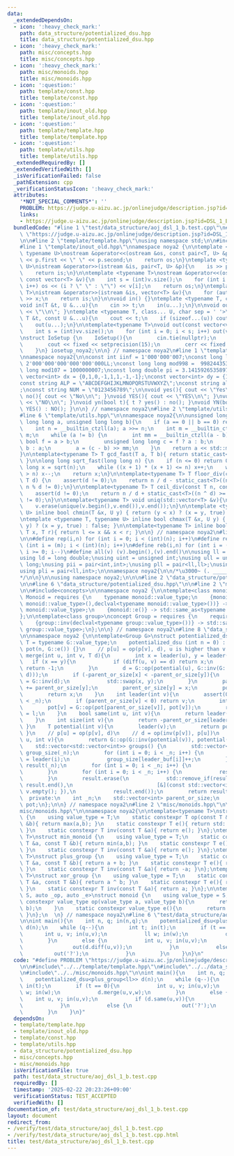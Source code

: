```yaml
---
data:
  _extendedDependsOn:
  - icon: ':heavy_check_mark:'
    path: data_structure/potentialized_dsu.hpp
    title: data_structure/potentialized_dsu.hpp
  - icon: ':heavy_check_mark:'
    path: misc/concepts.hpp
    title: misc/concepts.hpp
  - icon: ':heavy_check_mark:'
    path: misc/monoids.hpp
    title: misc/monoids.hpp
  - icon: ':question:'
    path: template/const.hpp
    title: template/const.hpp
  - icon: ':question:'
    path: template/inout_old.hpp
    title: template/inout_old.hpp
  - icon: ':question:'
    path: template/template.hpp
    title: template/template.hpp
  - icon: ':question:'
    path: template/utils.hpp
    title: template/utils.hpp
  _extendedRequiredBy: []
  _extendedVerifiedWith: []
  _isVerificationFailed: false
  _pathExtension: cpp
  _verificationStatusIcon: ':heavy_check_mark:'
  attributes:
    '*NOT_SPECIAL_COMMENTS*': ''
    PROBLEM: https://judge.u-aizu.ac.jp/onlinejudge/description.jsp?id=DSL_1_B&lang=ja
    links:
    - https://judge.u-aizu.ac.jp/onlinejudge/description.jsp?id=DSL_1_B&lang=ja
  bundledCode: "#line 1 \"test/data_structure/aoj_dsl_1_b.test.cpp\"\n#define PROBLEM\
    \ \"https://judge.u-aizu.ac.jp/onlinejudge/description.jsp?id=DSL_1_B&lang=ja\"\
    \n\n#line 2 \"template/template.hpp\"\nusing namespace std;\n\n#include<bits/stdc++.h>\n\
    #line 1 \"template/inout_old.hpp\"\nnamespace noya2 {\n\ntemplate <typename T,\
    \ typename U>\nostream &operator<<(ostream &os, const pair<T, U> &p){\n    os\
    \ << p.first << \" \" << p.second;\n    return os;\n}\ntemplate <typename T, typename\
    \ U>\nistream &operator>>(istream &is, pair<T, U> &p){\n    is >> p.first >> p.second;\n\
    \    return is;\n}\n\ntemplate <typename T>\nostream &operator<<(ostream &os,\
    \ const vector<T> &v){\n    int s = (int)v.size();\n    for (int i = 0; i < s;\
    \ i++) os << (i ? \" \" : \"\") << v[i];\n    return os;\n}\ntemplate <typename\
    \ T>\nistream &operator>>(istream &is, vector<T> &v){\n    for (auto &x : v) is\
    \ >> x;\n    return is;\n}\n\nvoid in() {}\ntemplate <typename T, class... U>\n\
    void in(T &t, U &...u){\n    cin >> t;\n    in(u...);\n}\n\nvoid out() { cout\
    \ << \"\\n\"; }\ntemplate <typename T, class... U, char sep = ' '>\nvoid out(const\
    \ T &t, const U &...u){\n    cout << t;\n    if (sizeof...(u)) cout << sep;\n\
    \    out(u...);\n}\n\ntemplate<typename T>\nvoid out(const vector<vector<T>> &vv){\n\
    \    int s = (int)vv.size();\n    for (int i = 0; i < s; i++) out(vv[i]);\n}\n\
    \nstruct IoSetup {\n    IoSetup(){\n        cin.tie(nullptr);\n        ios::sync_with_stdio(false);\n\
    \        cout << fixed << setprecision(15);\n        cerr << fixed << setprecision(7);\n\
    \    }\n} iosetup_noya2;\n\n} // namespace noya2\n#line 1 \"template/const.hpp\"\
    \nnamespace noya2{\n\nconst int iinf = 1'000'000'007;\nconst long long linf =\
    \ 2'000'000'000'000'000'000LL;\nconst long long mod998 =  998244353;\nconst long\
    \ long mod107 = 1000000007;\nconst long double pi = 3.14159265358979323;\nconst\
    \ vector<int> dx = {0,1,0,-1,1,1,-1,-1};\nconst vector<int> dy = {1,0,-1,0,1,-1,-1,1};\n\
    const string ALP = \"ABCDEFGHIJKLMNOPQRSTUVWXYZ\";\nconst string alp = \"abcdefghijklmnopqrstuvwxyz\"\
    ;\nconst string NUM = \"0123456789\";\n\nvoid yes(){ cout << \"Yes\\n\"; }\nvoid\
    \ no(){ cout << \"No\\n\"; }\nvoid YES(){ cout << \"YES\\n\"; }\nvoid NO(){ cout\
    \ << \"NO\\n\"; }\nvoid yn(bool t){ t ? yes() : no(); }\nvoid YN(bool t){ t ?\
    \ YES() : NO(); }\n\n} // namespace noya2\n#line 2 \"template/utils.hpp\"\n\n\
    #line 6 \"template/utils.hpp\"\n\nnamespace noya2{\n\nunsigned long long inner_binary_gcd(unsigned\
    \ long long a, unsigned long long b){\n    if (a == 0 || b == 0) return a + b;\n\
    \    int n = __builtin_ctzll(a); a >>= n;\n    int m = __builtin_ctzll(b); b >>=\
    \ m;\n    while (a != b) {\n        int mm = __builtin_ctzll(a - b);\n       \
    \ bool f = a > b;\n        unsigned long long c = f ? a : b;\n        b = f ?\
    \ b : a;\n        a = (c - b) >> mm;\n    }\n    return a << std::min(n, m);\n\
    }\n\ntemplate<typename T> T gcd_fast(T a, T b){ return static_cast<T>(inner_binary_gcd(std::abs(a),std::abs(b)));\
    \ }\n\nlong long sqrt_fast(long long n) {\n    if (n <= 0) return 0;\n    long\
    \ long x = sqrt(n);\n    while ((x + 1) * (x + 1) <= n) x++;\n    while (x * x\
    \ > n) x--;\n    return x;\n}\n\ntemplate<typename T> T floor_div(const T n, const\
    \ T d) {\n    assert(d != 0);\n    return n / d - static_cast<T>((n ^ d) < 0 &&\
    \ n % d != 0);\n}\n\ntemplate<typename T> T ceil_div(const T n, const T d) {\n\
    \    assert(d != 0);\n    return n / d + static_cast<T>((n ^ d) >= 0 && n % d\
    \ != 0);\n}\n\ntemplate<typename T> void uniq(std::vector<T> &v){\n    std::sort(v.begin(),v.end());\n\
    \    v.erase(unique(v.begin(),v.end()),v.end());\n}\n\ntemplate <typename T, typename\
    \ U> inline bool chmin(T &x, U y) { return (y < x) ? (x = y, true) : false; }\n\
    \ntemplate <typename T, typename U> inline bool chmax(T &x, U y) { return (x <\
    \ y) ? (x = y, true) : false; }\n\ntemplate<typename T> inline bool range(T l,\
    \ T x, T r){ return l <= x && x < r; }\n\n} // namespace noya2\n#line 8 \"template/template.hpp\"\
    \n\n#define rep(i,n) for (int i = 0; i < (int)(n); i++)\n#define repp(i,m,n) for\
    \ (int i = (m); i < (int)(n); i++)\n#define reb(i,n) for (int i = (int)(n-1);\
    \ i >= 0; i--)\n#define all(v) (v).begin(),(v).end()\n\nusing ll = long long;\n\
    using ld = long double;\nusing uint = unsigned int;\nusing ull = unsigned long\
    \ long;\nusing pii = pair<int,int>;\nusing pll = pair<ll,ll>;\nusing pil = pair<int,ll>;\n\
    using pli = pair<ll,int>;\n\nnamespace noya2{\n\n/*\u3000~ (. _________ . /)\u3000\
    */\n\n}\n\nusing namespace noya2;\n\n\n#line 2 \"data_structure/potentialized_dsu.hpp\"\
    \n\n#line 6 \"data_structure/potentialized_dsu.hpp\"\n\n#line 2 \"misc/concepts.hpp\"\
    \n\n#include<concepts>\n\nnamespace noya2 {\n\ntemplate<class monoid>\nconcept\
    \ Monoid = requires {\n    typename monoid::value_type;\n    {monoid::op(declval<typename\
    \ monoid::value_type>(),declval<typename monoid::value_type>())} -> std::same_as<typename\
    \ monoid::value_type>;\n    {monoid::e()} -> std::same_as<typename monoid::value_type>;\n\
    };\n\ntemplate<class group>\nconcept Group = requires {\n    requires Monoid<group>;\n\
    \    {group::inv(declval<typename group::value_type>())} -> std::same_as<typename\
    \ group::value_type>;\n};\n\n} // namespace noya2\n#line 8 \"data_structure/potentialized_dsu.hpp\"\
    \n\nnamespace noya2 {\n\ntemplate<Group G>\nstruct potentialized_dsu {\n    using\
    \ T = typename G::value_type;\n    potentialized_dsu (int n = 0) : _n(n), parent_or_size(n,-1),\
    \ pot(n, G::e()) {}\n    // p[u] = op(p[v], d), u is higher than v by d\n    int\
    \ merge(int u, int v, T d){\n        int x = leader(u), y = leader(v);\n     \
    \   if (x == y){\n            if (diff(u, v) == d) return x;\n            else\
    \ return -1;\n        }\n        d = G::op(potential(u), G::inv(G::op(potential(v),\
    \ d)));\n        if (-parent_or_size[x] < -parent_or_size[y]){\n            d\
    \ = G::inv(d);\n            std::swap(x, y);\n        }\n        parent_or_size[x]\
    \ += parent_or_size[y];\n        parent_or_size[y] = x;\n        pot[y] = d;\n\
    \        return x;\n    }\n    int leader(int v){\n        assert(0 <= v && v\
    \ < _n);\n        if (parent_or_size[v] < 0) return v;\n        int l = leader(parent_or_size[v]);\n\
    \        pot[v] = G::op(pot[parent_or_size[v]], pot[v]);\n        return parent_or_size[v]\
    \ = l;\n    }\n    bool same(int u, int v){\n        return leader(u) == leader(v);\n\
    \    }\n    int size(int v){\n        return -parent_or_size[leader(v)];\n   \
    \ }\n    T potential(int v){\n        leader(v);\n        return pot[v];\n   \
    \ }\n    // p[u] = op(p[v], d)\n    // d = op(inv(p[v]), p[u])\n    T diff(int\
    \ u, int v){\n        return G::op(G::inv(potential(v)), potential(u));\n    }\n\
    \    std::vector<std::vector<int>> groups() {\n        std::vector<int> leader_buf(_n),\
    \ group_size(_n);\n        for (int i = 0; i < _n; i++) {\n            leader_buf[i]\
    \ = leader(i);\n            group_size[leader_buf[i]]++;\n        }\n        std::vector<std::vector<int>>\
    \ result(_n);\n        for (int i = 0; i < _n; i++) {\n            result[i].reserve(group_size[i]);\n\
    \        }\n        for (int i = 0; i < _n; i++) {\n            result[leader_buf[i]].push_back(i);\n\
    \        }\n        result.erase(\n            std::remove_if(result.begin(),\
    \ result.end(),\n                           [&](const std::vector<int>& v) { return\
    \ v.empty(); }),\n            result.end());\n        return result;\n    }\n\
    \  private:\n    int _n;\n    std::vector<int> parent_or_size;\n    std::vector<T>\
    \ pot;\n};\n\n} // namespace noya2\n#line 2 \"misc/monoids.hpp\"\n\n#line 4 \"\
    misc/monoids.hpp\"\n\nnamespace noya2{\n\ntemplate<typename T>\nstruct max_monoid\
    \ {\n    using value_type = T;\n    static constexpr T op(const T &a, const T\
    \ &b){ return max(a,b); }\n    static constexpr T e(){ return std::numeric_limits<T>::min();\
    \ }\n    static constexpr T inv(const T &a){ return e(); }\n};\ntemplate<typename\
    \ T>\nstruct min_monoid {\n    using value_type = T;\n    static constexpr T op(const\
    \ T &a, const T &b){ return min(a,b); }\n    static constexpr T e(){ return std::numeric_limits<T>::max();\
    \ }\n    static constexpr T inv(const T &a){ return e(); }\n};\ntemplate<typename\
    \ T>\nstruct plus_group {\n    using value_type = T;\n    static constexpr T op(const\
    \ T &a, const T &b){ return a + b; }\n    static constexpr T e(){ return T(0);\
    \ }\n    static constexpr T inv(const T &a){ return -a; }\n};\ntemplate<typename\
    \ T>\nstruct xor_group {\n    using value_type = T;\n    static constexpr T op(const\
    \ T &a, const T &b){ return a ^ b; }\n    static constexpr T e(){ return T(0);\
    \ }\n    static constexpr T inv(const T &a){ return a; }\n};\n\ntemplate<class\
    \ S, auto _op, auto _e>\nstruct monoid {\n    using value_type = S;\n    static\
    \ constexpr value_type op(value_type a, value_type b){\n        return _op(a,\
    \ b);\n    }\n    static constexpr value_type e(){\n        return _e();\n   \
    \ }\n};\n  \n} // namespace noya2\n#line 6 \"test/data_structure/aoj_dsl_1_b.test.cpp\"\
    \n\nint main(){\n    int n, q; in(n,q);\n    potentialized_dsu<plus_group<ll>>\
    \ d(n);\n    while (q--){\n        int t; in(t);\n        if (t == 0){\n     \
    \       int u, v; in(u,v);\n            ll w; in(w);\n            d.merge(u,v,w);\n\
    \        }\n        else {\n            int u, v; in(u,v);\n            if (d.same(u,v)){\n\
    \                out(d.diff(u,v));\n            }\n            else {\n      \
    \          out('?');\n            }\n        }\n    }\n}\n"
  code: "#define PROBLEM \"https://judge.u-aizu.ac.jp/onlinejudge/description.jsp?id=DSL_1_B&lang=ja\"\
    \n\n#include\"../../template/template.hpp\"\n#include\"../../data_structure/potentialized_dsu.hpp\"\
    \n#include\"../../misc/monoids.hpp\"\n\nint main(){\n    int n, q; in(n,q);\n\
    \    potentialized_dsu<plus_group<ll>> d(n);\n    while (q--){\n        int t;\
    \ in(t);\n        if (t == 0){\n            int u, v; in(u,v);\n            ll\
    \ w; in(w);\n            d.merge(u,v,w);\n        }\n        else {\n        \
    \    int u, v; in(u,v);\n            if (d.same(u,v)){\n                out(d.diff(u,v));\n\
    \            }\n            else {\n                out('?');\n            }\n\
    \        }\n    }\n}"
  dependsOn:
  - template/template.hpp
  - template/inout_old.hpp
  - template/const.hpp
  - template/utils.hpp
  - data_structure/potentialized_dsu.hpp
  - misc/concepts.hpp
  - misc/monoids.hpp
  isVerificationFile: true
  path: test/data_structure/aoj_dsl_1_b.test.cpp
  requiredBy: []
  timestamp: '2025-02-22 20:23:26+09:00'
  verificationStatus: TEST_ACCEPTED
  verifiedWith: []
documentation_of: test/data_structure/aoj_dsl_1_b.test.cpp
layout: document
redirect_from:
- /verify/test/data_structure/aoj_dsl_1_b.test.cpp
- /verify/test/data_structure/aoj_dsl_1_b.test.cpp.html
title: test/data_structure/aoj_dsl_1_b.test.cpp
---
```

